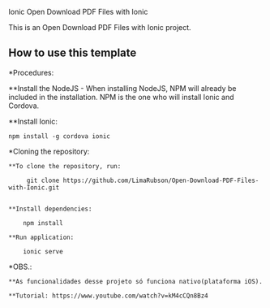 Ionic Open Download PDF Files with Ionic

This is an Open Download PDF Files with Ionic project.

## How to use this template

*Procedures:

  **Install the NodeJS - When installing NodeJS, NPM will already be included in the installation. NPM is the one who will install Ionic and Cordova.

 **Install Ionic:
    
    npm install -g cordova ionic

*Cloning the repository:

    **To clone the repository, run:

         git clone https://github.com/LimaRubson/Open-Download-PDF-Files-with-Ionic.git
    

    **Install dependencies:

        npm install

    **Run application:

        ionic serve

*OBS.:

    **As funcionalidades desse projeto só funciona nativo(plataforma iOS).

    **Tutorial: https://www.youtube.com/watch?v=kM4cCQn8Bz4
